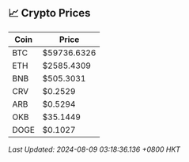 ## 📈 Crypto Prices

| Coin | Price |
| ---- | ----- |
| BTC | $59736.6326 |
| ETH | $2585.4309 |
| BNB | $505.3031 |
| CRV | $0.2529 |
| ARB | $0.5294 |
| OKB | $35.1449 |
| DOGE | $0.1027 |

_Last Updated: 2024-08-09 03:18:36.136 +0800 HKT_